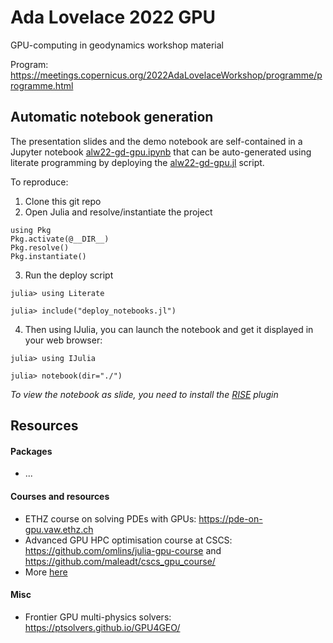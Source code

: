 # Ada Lovelace 2022 GPU
GPU-computing in geodynamics workshop material

Program: https://meetings.copernicus.org/2022AdaLovelaceWorkshop/programme/programme.html

## Automatic notebook generation

The presentation slides and the demo notebook are self-contained in a Jupyter notebook [alw22-gd-gpu.ipynb](alw22-gd-gpu.ipynb) that can be auto-generated using literate programming by deploying the [alw22-gd-gpu.jl](alw22-gd-gpu.jl) script.

To reproduce:
1. Clone this git repo
2. Open Julia and resolve/instantiate the project
```julia-repl
using Pkg
Pkg.activate(@__DIR__)
Pkg.resolve()
Pkg.instantiate()
```
3. Run the deploy script
```julia-repl
julia> using Literate

julia> include("deploy_notebooks.jl")
```
4. Then using IJulia, you can launch the notebook and get it displayed in your web browser:
```julia-repl
julia> using IJulia

julia> notebook(dir="./")
```
_To view the notebook as slide, you need to install the [RISE](https://rise.readthedocs.io/en/stable/installation.html) plugin_

## Resources

#### Packages
- ...

#### Courses and resources
- ETHZ course on solving PDEs with GPUs: https://pde-on-gpu.vaw.ethz.ch
- Advanced GPU HPC optimisation course at CSCS: https://github.com/omlins/julia-gpu-course and https://github.com/maleadt/cscs_gpu_course/
- More [here](https://pde-on-gpu.vaw.ethz.ch/extras/#extra_material)

#### Misc
- Frontier GPU multi-physics solvers: https://ptsolvers.github.io/GPU4GEO/
